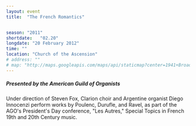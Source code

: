 ```yaml
---
layout: event
title:  "The French Romantics"


season: "2011"
shortdate:   "02.20"
longdate: "20 February 2012"
time: ""
location: "Church of the Ascension"
# address: ""
# map: "http://maps.googleapis.com/maps/api/staticmap?center=1941+Broadway+New+York,+NY&zoom=16&size=700x300&visual_refresh=true&maptype=roadmap&markers=color:green%7Clabel:A%7C40.77361,-73.982679&sensor=false"
---
```


##### Presented by the American Guild of Organists

Under direction of Steven Fox, Clarion choir and Argentine organist Diego Innocenzi perform works by Poulenc, Durufle, and Ravel, as part of the AGO's President's Day conference, "Les Autres," Special Topics in French 19th and 20th Century music.
